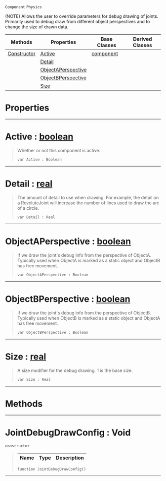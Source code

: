  `Component` `Physics`



(NOTE) Allows the user to override parameters for debug drawing of joints. Primarily used to debug draw from different object perspectives and to change the size of drawn data.

|Methods|Properties|Base Classes|Derived Classes|
|---|---|---|---|
|[ Constructor](https://plasmaengine.github.io/PlasmaDocs/Plasma1/C++/code_reference/class_reference/jointdebugdrawconfig.markdown#jointdebugdrawconfig-voi)|[ Active](https://plasmaengine.github.io/PlasmaDocs/Plasma1/C++/code_reference/class_reference/jointdebugdrawconfig.markdown#active-plasma-engine-docum)|[component](https://plasmaengine.github.io/PlasmaDocs/Plasma1/C++/code_reference/class_reference/component.markdown)| |
| |[ Detail](https://plasmaengine.github.io/PlasmaDocs/Plasma1/C++/code_reference/class_reference/jointdebugdrawconfig.markdown#detail-plasma-engine-docum)| | |
| |[ ObjectAPerspective](https://plasmaengine.github.io/PlasmaDocs/Plasma1/C++/code_reference/class_reference/jointdebugdrawconfig.markdown#objectaperspective-plasma)| | |
| |[ ObjectBPerspective](https://plasmaengine.github.io/PlasmaDocs/Plasma1/C++/code_reference/class_reference/jointdebugdrawconfig.markdown#objectbperspective-plasma)| | |
| |[ Size](https://plasmaengine.github.io/PlasmaDocs/Plasma1/C++/code_reference/class_reference/jointdebugdrawconfig.markdown#size-plasma-engine-documen)| | |


 #  Properties


---  
 #  Active : [boolean](https://plasmaengine.github.io/PlasmaDocs/Plasma1/C++/code_reference/lightning_base_types/boolean.markdown)

> Whether or not this component is active.
> ``` lang=cpp, name=Lightning
> var Active : Boolean


---  
 #  Detail : [real](https://plasmaengine.github.io/PlasmaDocs/Plasma1/C++/code_reference/lightning_base_types/real.markdown)

> The amount of detail to use when drawing. For example, the detail on a RevoluteJoint will increase the number of lines used to draw the arc of a circle.
> ``` lang=cpp, name=Lightning
> var Detail : Real


---  
 #  ObjectAPerspective : [boolean](https://plasmaengine.github.io/PlasmaDocs/Plasma1/C++/code_reference/lightning_base_types/boolean.markdown)

> If we draw the joint's debug info from the perspective of ObjectA. Typically used when ObjectA is marked as a static object and ObjectB has free movement.
> ``` lang=cpp, name=Lightning
> var ObjectAPerspective : Boolean


---  
 #  ObjectBPerspective : [boolean](https://plasmaengine.github.io/PlasmaDocs/Plasma1/C++/code_reference/lightning_base_types/boolean.markdown)

> If we draw the joint's debug info from the perspective of ObjectB. Typically used when ObjectB is marked as a static object and ObjectA has free movement.
> ``` lang=cpp, name=Lightning
> var ObjectBPerspective : Boolean


---  
 #  Size : [real](https://plasmaengine.github.io/PlasmaDocs/Plasma1/C++/code_reference/lightning_base_types/real.markdown)

> A size modifier for the debug drawing. 1 is the base size.
> ``` lang=cpp, name=Lightning
> var Size : Real


---  
 #  Methods


---  
 #  JointDebugDrawConfig : Void

 `constructor`

> 
> |Name|Type|Description|
> |---|---|---|
> ``` lang=cpp, name=Lightning
> function JointDebugDrawConfig()
> ``` 


---  
 

 